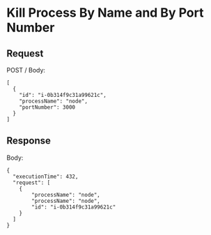 # Kill Process By Name and By Port Number #

## Request ##
POST /
Body:
```
[
  {
    "id": "i-0b314f9c31a99621c",
    "processName": "node",
    "portNumber": 3000
  }
]
```

## Response ##

Body:
```
{
  "executionTime": 432,
  "request": [
    {
        "processName": "node",
        "processName": "node",
        "id": "i-0b314f9c31a99621c"
    }
  ]
}
```